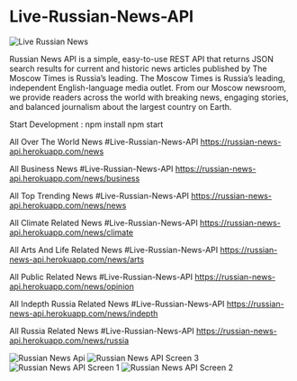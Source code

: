 # Live-Russian-News-API

![Live Russian News](https://user-images.githubusercontent.com/51543360/155271721-faac18e3-591e-41a3-8789-afdb9477b5e7.png)

Russian News API is a simple, easy-to-use REST API that returns JSON search results for current and historic news articles published by The Moscow Times is Russia’s leading.
The Moscow Times is Russia’s leading, independent English-language media outlet. From our Moscow newsroom, we provide readers across the world with breaking news, engaging stories, and balanced journalism about the largest country on Earth.


Start Development :
npm install
npm start




All Over The World News #Live-Russian-News-API
https://russian-news-api.herokuapp.com/news

All Business News #Live-Russian-News-API
https://russian-news-api.herokuapp.com/news/business

All Top Trending News #Live-Russian-News-API
https://russian-news-api.herokuapp.com/news/news

All Climate Related News #Live-Russian-News-API
https://russian-news-api.herokuapp.com/news/climate

All Arts And Life Related News #Live-Russian-News-API
https://russian-news-api.herokuapp.com/news/arts


All Public Related News #Live-Russian-News-API
https://russian-news-api.herokuapp.com/news/opinion


All Indepth Russia Related News #Live-Russian-News-API
https://russian-news-api.herokuapp.com/news/indepth

All  Russia Related News #Live-Russian-News-API
https://russian-news-api.herokuapp.com/news/russia


![Russian News Api](https://user-images.githubusercontent.com/51543360/155270167-d378cbb3-5e1a-4d75-bbad-a804783a4be5.png)
![Russian News API Screen 3](https://user-images.githubusercontent.com/51543360/155270190-331e07c0-20fb-4f8a-84eb-f75dcfaafaea.png)
![Russian News API Screen 1](https://user-images.githubusercontent.com/51543360/155270217-7f4f4c5b-b7c5-44cb-9151-6d2c7da385d4.png)
![Russian News API Screen 2](https://user-images.githubusercontent.com/51543360/155270235-e9680f9b-a512-42da-81f3-28b469606c99.png)


